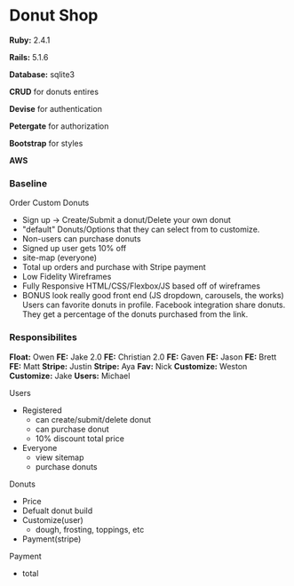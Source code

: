 # Donut Shop

**Ruby:** 2.4.1

**Rails:** 5.1.6

**Database:** sqlite3

**CRUD** for donuts entires

**Devise** for authentication

**Petergate** for authorization

**Bootstrap** for styles

**AWS**



### Baseline
Order Custom Donuts
- Sign up -> Create/Submit a donut/Delete your own donut
- "default" Donuts/Options that they can select from to customize.
- Non-users can purchase donuts
- Signed up user gets 10% off
- site-map (everyone)
- Total up orders and purchase with Stripe payment
- Low Fidelity Wireframes
- Fully Responsive HTML/CSS/Flexbox/JS based off of wireframes
- BONUS look really good front end (JS dropdown, carousels, the works) Users can favorite donuts in profile.  Facebook integration share donuts. They get a percentage of the donuts purchased from the link. 

### Responsibilites
**Float:** Owen
**FE:** Jake 2.0
**FE:** Christian 2.0
**FE:** Gaven
**FE:** Jason
**FE:** Brett
**FE:** Matt
**Stripe:** Justin 
**Stripe:** Aya
**Fav:** Nick
**Customize:** Weston
**Customize:** Jake
**Users:** Michael 


Users
- Registered
  - can create/submit/delete donut
  - can purchase donut
  - 10% discount total price
- Everyone 
  - view sitemap
  - purchase donuts

Donuts
- Price
- Defualt donut build
- Customize(user)
  - dough, frosting, toppings, etc
- Payment(stripe)

Payment
- total


